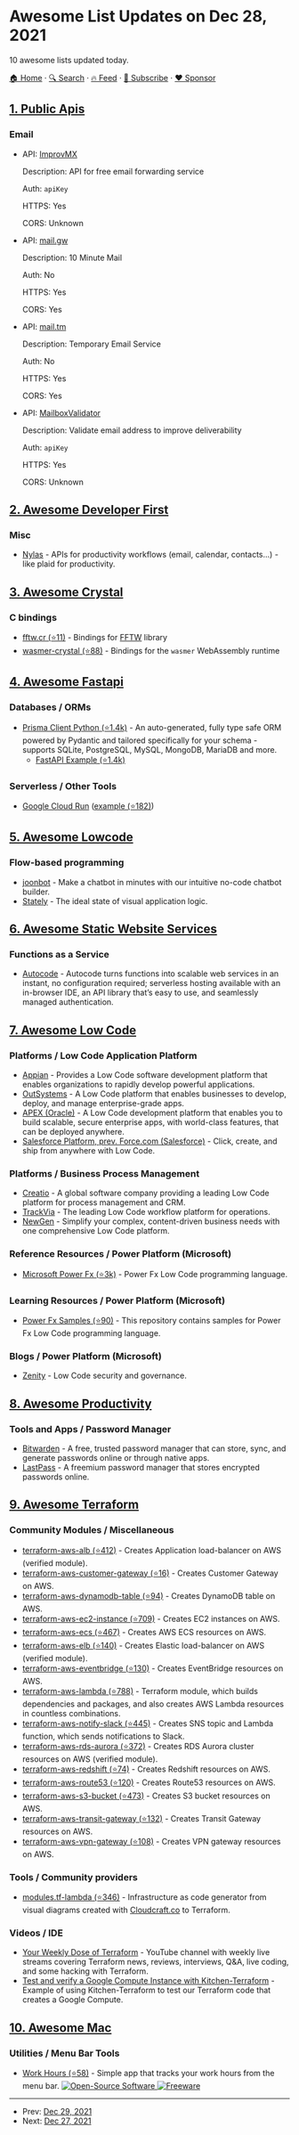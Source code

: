 # Awesome List Updates on Dec 28, 2021

10 awesome lists updated today.

[🏠 Home](/README.md) · [🔍 Search](https://www.trackawesomelist.com/search/) · [🔥 Feed](https://www.trackawesomelist.com/rss.xml) · [📮 Subscribe](https://trackawesomelist.us17.list-manage.com/subscribe?u=d2f0117aa829c83a63ec63c2f&id=36a103854c) · [❤️  Sponsor](https://github.com/sponsors/theowenyoung)



## [1. Public Apis](/content/public-apis/public-apis/README.md)

### Email

- API: [ImprovMX](https://improvmx.com/api)

  Description: API for free email forwarding service

  Auth: `apiKey`

  HTTPS: Yes

  CORS: Unknown


- API: [mail.gw](https://docs.mail.gw)

  Description: 10 Minute Mail

  Auth: No

  HTTPS: Yes

  CORS: Yes


- API: [mail.tm](https://docs.mail.tm)

  Description: Temporary Email Service

  Auth: No

  HTTPS: Yes

  CORS: Yes


- API: [MailboxValidator](https://www.mailboxvalidator.com/api-email-free)

  Description: Validate email address to improve deliverability

  Auth: `apiKey`

  HTTPS: Yes

  CORS: Unknown



## [2. Awesome Developer First](/content/agamm/awesome-developer-first/README.md)

### Misc

*   [Nylas](https://www.nylas.com/) - APIs for productivity workflows (email, calendar, contacts...) - like plaid for productivity.

## [3. Awesome Crystal](/content/veelenga/awesome-crystal/README.md)

### C bindings

*   [fftw.cr (⭐11)](https://github.com/firejox/fftw.cr) - Bindings for [FFTW](https://fftw.org/) library
*   [wasmer-crystal (⭐88)](https://github.com/naqvis/wasmer-crystal) - Bindings for the `wasmer` WebAssembly runtime

## [4. Awesome Fastapi](/content/mjhea0/awesome-fastapi/README.md)

### Databases / ORMs

*   [Prisma Client Python (⭐1.4k)](https://github.com/RobertCraigie/prisma-client-py) - An auto-generated, fully type safe ORM powered by Pydantic and tailored specifically for your schema - supports SQLite, PostgreSQL, MySQL, MongoDB, MariaDB and more.
    *   [FastAPI Example (⭐1.4k)](https://github.com/RobertCraigie/prisma-client-py/tree/main/examples/fastapi-basic)

### Serverless / Other Tools

*   [Google Cloud Run](https://cloud.google.com/run) ([example (⭐182)](https://github.com/anthonycorletti/cloudrun-fastapi))

## [5. Awesome Lowcode](/content/antdimot/awesome-lowcode/README.md)

### Flow-based programming

*   [joonbot](https://joonbot.com/) - Make a chatbot in minutes with our intuitive no-code chatbot builder.
*   [Stately](https://stately.ai/) - The ideal state of visual application logic.

## [6. Awesome Static Website Services](/content/agarrharr/awesome-static-website-services/README.md)

### Functions as a Service

*   [Autocode](https://autocode.com) - Autocode turns functions into scalable web services in an instant, no configuration required; serverless hosting available with an in-browser IDE, an API library that’s easy to use, and seamlessly managed authentication.

## [7. Awesome Low Code](/content/zenitysec/awesome-low-code/README.md)

### Platforms / Low Code Application Platform

*   [Appian](https://appian.com/) - Provides a Low Code software development platform that enables organizations to rapidly develop powerful applications.
*   [OutSystems](https://www.outsystems.com/) - A Low Code platform that enables businesses to develop, deploy, and manage enterprise-grade apps.
*   [APEX (Oracle)](https://apex.oracle.com/en/platform/low-code/) - A Low Code development platform that enables you to build scalable, secure enterprise apps, with world-class features, that can be deployed anywhere.
*   [Salesforce Platform, prev. Force.com (Salesforce)](https://www.salesforce.com/products/platform) - Click, create, and ship from anywhere with Low Code.

### Platforms / Business Process Management

*   [Creatio](https://www.creatio.com/) - A global software company providing a leading Low Code platform for process management and CRM.
*   [TrackVia](https://trackvia.com/) - The leading Low Code workflow platform for operations.
*   [NewGen](https://newgensoft.com/) - Simplify your complex, content-driven business needs with one comprehensive Low Code platform.

### Reference Resources / Power Platform (Microsoft)

*   [Microsoft Power Fx (⭐3k)](https://github.com/microsoft/Power-Fx) - Power Fx Low Code programming language.

### Learning Resources / Power Platform (Microsoft)

*   [Power Fx Samples (⭐90)](https://github.com/pnp/powerfx-samples) - This repository contains samples for Power Fx Low Code programming language.

### Blogs / Power Platform (Microsoft)

*   [Zenity](https://zenity.io/blog) - Low Code security and governance.

## [8. Awesome Productivity](/content/jyguyomarch/awesome-productivity/README.md)

### Tools and Apps / Password Manager

*   [Bitwarden](https://bitwarden.com) - A free, trusted password manager that can store, sync, and generate passwords online or through native apps.
*   [LastPass](https://lastpass.com) - A freemium password manager that stores encrypted passwords online.

## [9. Awesome Terraform](/content/shuaibiyy/awesome-terraform/README.md)

### Community Modules / Miscellaneous

*   [terraform-aws-alb (⭐412)](https://github.com/terraform-aws-modules/terraform-aws-alb) - Creates Application load-balancer on AWS (verified module).
*   [terraform-aws-customer-gateway (⭐16)](https://github.com/terraform-aws-modules/terraform-aws-customer-gateway) - Creates Customer Gateway on AWS.
*   [terraform-aws-dynamodb-table (⭐94)](https://github.com/terraform-aws-modules/terraform-aws-dynamodb-table) - Creates DynamoDB table on AWS.
*   [terraform-aws-ec2-instance (⭐709)](https://github.com/terraform-aws-modules/terraform-aws-ec2-instance) - Creates EC2 instances on AWS.
*   [terraform-aws-ecs (⭐467)](https://github.com/terraform-aws-modules/terraform-aws-ecs) - Creates AWS ECS resources on AWS.
*   [terraform-aws-elb (⭐140)](https://github.com/terraform-aws-modules/terraform-aws-elb) - Creates Elastic load-balancer on AWS (verified module).
*   [terraform-aws-eventbridge (⭐130)](https://github.com/terraform-aws-modules/terraform-aws-eventbridge) - Creates EventBridge resources on AWS.
*   [terraform-aws-lambda (⭐788)](https://github.com/terraform-aws-modules/terraform-aws-lambda) - Terraform module, which builds dependencies and packages, and also creates AWS Lambda resources in countless combinations.
*   [terraform-aws-notify-slack (⭐445)](https://github.com/terraform-aws-modules/terraform-aws-notify-slack) - Creates SNS topic and Lambda function, which sends notifications to Slack.
*   [terraform-aws-rds-aurora (⭐372)](https://github.com/terraform-aws-modules/terraform-aws-rds-aurora) - Creates RDS Aurora cluster resources on AWS (verified module).
*   [terraform-aws-redshift (⭐74)](https://github.com/terraform-aws-modules/terraform-aws-redshift) - Creates Redshift resources on AWS.
*   [terraform-aws-route53 (⭐120)](https://github.com/terraform-aws-modules/terraform-aws-route53) - Creates Route53 resources on AWS.
*   [terraform-aws-s3-bucket (⭐473)](https://github.com/terraform-aws-modules/terraform-aws-s3-bucket) - Creates S3 bucket resources on AWS.
*   [terraform-aws-transit-gateway (⭐132)](https://github.com/terraform-aws-modules/terraform-aws-transit-gateway) - Creates Transit Gateway resources on AWS.
*   [terraform-aws-vpn-gateway (⭐108)](https://github.com/terraform-aws-modules/terraform-aws-vpn-gateway) - Creates VPN gateway resources on AWS.

### Tools / Community providers

*   [modules.tf-lambda (⭐346)](https://github.com/antonbabenko/modules.tf-lambda) - Infrastructure as code generator from visual diagrams created with [Cloudcraft.co](https://cloudcraft.co/app) to Terraform.

### Videos / IDE

*   [Your Weekly Dose of Terraform](https://bit.ly/terraform-youtube) - YouTube channel with weekly live streams covering Terraform news, reviews, interviews, Q\&A, live coding, and some hacking with Terraform.
*   [Test and verify a Google Compute Instance with Kitchen-Terraform](https://www.youtube.com/watch?v=kiH3-LEveek) - Example of using Kitchen-Terraform to test our Terraform code that creates a Google Compute.

## [10. Awesome Mac](/content/jaywcjlove/awesome-mac/README.md)

### Utilities / Menu Bar Tools

*   [Work Hours (⭐58)](https://github.com/niteoweb/work-hours-mac) - Simple app that tracks your work hours from the menu bar. [![Open-Source Software](https://jaywcjlove.github.io/sb/ico/min-oss.svg "Open Source Software") ![Freeware](https://jaywcjlove.github.io/sb/ico/min-free.svg "Freeware")](https://github.com/niteoweb/work-hours-mac)

---

- Prev: [Dec 29, 2021](/content/2021/12/29/README.md)
- Next: [Dec 27, 2021](/content/2021/12/27/README.md)